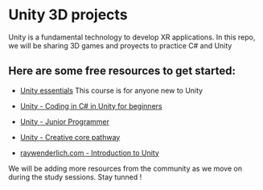 # Unity 3D projects

Unity is a fundamental technology to develop XR applications.
In this repo, we will be sharing 3D games and proyects to practice C# and Unity

## Here are some free resources to get started:

* [Unity essentials](https://learn.unity.com/pathway/unity-essentials)
This course is for anyone new to Unity

* [Unity - Coding in C# in Unity for beginners](https://unity.com/how-to/learning-c-sharp-unity-beginners)

* [Unity - Junior Programmer](https://learn.unity.com/pathway/junior-programmer/?tab=pathway_map)

* [Unity - Creative core pathway](https://learn.unity.com/pathway/creative-core)

* [raywenderlich.com - Introduction to Unity ](https://www.raywenderlich.com/unity/paths/learn)


We will be adding more resources from the community as we move on during the study sessions. 
Stay tunned !


